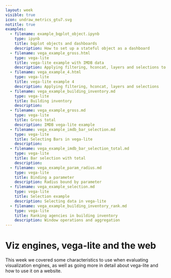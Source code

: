 ```yaml
---
layout: week
visible: true
icon: undraw_metrics_gtu7.svg
notitle: true
examples:
  - filename: example_bqplot_object.ipynb
    type: ipynb
    title: bqplot objects and dashboards
    description: How to set up a stateful object as a dashboard
  - filename: vega_example_gross.html
    type: vega-lite
    title: vega-lite example with IMDB data
    description: Applying filtering, hconcat, layers and selections to IMDB data
  - filename: vega_example_4.html
    type: vega-lite
    title: vega-lite example 4
    description: Applying filtering, hconcat, layers and selections
  - filename: vega_example_building_inventory.md
    type: vega-lite
    title: Building inventory
    description: 
  - filename: vega_example_gross.md
    type: vega-lite
    title: Gross total
    description: IMDB vega-lite example
  - filename: vega_example_imdb_bar_selection.md
    type: vega-lite
    title: Selecting Bars in vega-lite
    description: 
  - filename: vega_example_imdb_bar_selection_total.md
    type: vega-lite
    title: Bar selection with total
    description: 
  - filename: vega_example_param_radius.md
    type: vega-lite
    title: Binding a parameter
    description: Radius bound by parameter
  - filename: vega_example_selection.md
    type: vega-lite
    title: Selection example
    description: Selecting data in vega-lite
  - filename: vega_example_building_inventory_rank.md
    type: vega-lite
    title: Ranking agencies in building inventory
    description: Window operations and aggregation
---
```


# Viz engines, vega-lite and the web

This week we covered some characteristics to use when evaluating visualization
engines, as well as going more in detail about vega-lite and how to use it on a
website.
